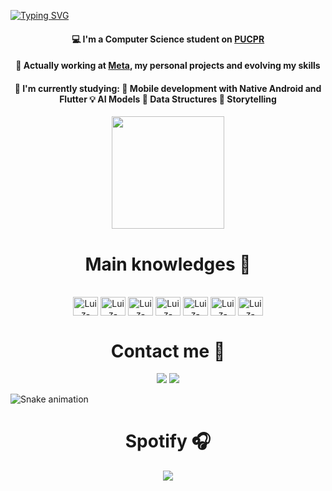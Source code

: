 

[![Typing SVG](https://readme-typing-svg.herokuapp.com?color=0996F7&size=25&center=true&vCenter=true&width=1000&lines=%3C+Hi!+I'm+Luiz%2C+welcome+%F0%9F%96%96%F0%9F%8F%BC!+%2F%3E)](https://git.io/typing-svg)

<div align='center'>
   <h4>💻 I'm a Computer Science student on <a href="https://www.pucpr.br/">PUCPR</a></h4>
   <h4>💼 Actually working at <a href="https://www.meta.com.br/">Meta</a>, my personal projects and evolving my skills</h4>
</div>

<div align='center'>
   <h4>📖 I'm currently studying:
      📱 Mobile development with Native Android and Flutter
      💡 AI Models
      💽 Data Structures  
      📖 Storytelling
   </h4>   
</div>

<p align="center">
  <img height="180em" src="https://github-readme-stats-zuilinho.vercel.app/api/top-langs/?username=luizhbfilho&hide_border=true&layout=compact&langs_count=7&theme=algolia"/>
</p> 

<div align='center'>
   <h1>Main knowledges 📖</h1>
</div>
<div align='center'><br>
  <img align="center" alt="Luiz-Kotlin" height="30" width="40" src="https://cdn.jsdelivr.net/gh/devicons/devicon/icons/kotlin/kotlin-original.svg" title="Kotlin">
  <img align="center" alt="Luiz-Dart" height="30" width="40" src="https://cdn.jsdelivr.net/gh/devicons/devicon/icons/dart/dart-original.svg" title="Dart">
  <img align="center" alt="Luiz-Java" height="30" width="40" src="https://cdn.jsdelivr.net/gh/devicons/devicon/icons/java/java-original.svg" title="Java">
  <img align="center" alt="Luiz-Python" height="30" width="40" src="https://cdn.jsdelivr.net/gh/devicons/devicon/icons/python/python-original.svg" title="Python">
  <img align="center" alt="Luiz-Android" height="30" width="40" src="https://cdn.jsdelivr.net/gh/devicons/devicon/icons/android/android-plain.svg" title="Android">
  <img align="center" alt="Luiz-Firebase" height="30" width="40" src="https://cdn.jsdelivr.net/gh/devicons/devicon/icons/firebase/firebase-plain.svg" title="Firebase">
  <img align="center" alt="Luiz-Flutter" height="30" width="40" src="https://cdn.jsdelivr.net/gh/devicons/devicon/icons/flutter/flutter-original.svg" title="Flutter"/>
</div>
   
<div align='center'>
   <h1> Contact me 📲 </h1>
</div>

<div align='center'>
  <a href="https://www.linkedin.com/in/luiz-henrique-bald%C3%A3o-filho-a89368144/" target="_blank"> <img src="https://img.shields.io/badge/LinkedIn-0077B5?style=for-the-badge&logo=linkedin&logoColor=white" target="_blank"></a>
  <a href = "mailto:luizhbfilho@outlook.com"><img src="https://img.shields.io/badge/Outlook-0078D4?style=for-the-badge&logo=microsoft-outlook&logoColor=white" target="_blank"></a>
</div>

![Snake animation](https://github.com/Zuilinho/Zuilinho/blob/output/github-contribution-grid-snake.svg)

<div align='center'>
   <h1> Spotify 🎧 </h1>
</div>

<p align='center'>
   <img src="https://spotify-now-playing-zuilinho.vercel.app/api/spotify?background_color=0d1117&border_color=0d1117" />
</p>

